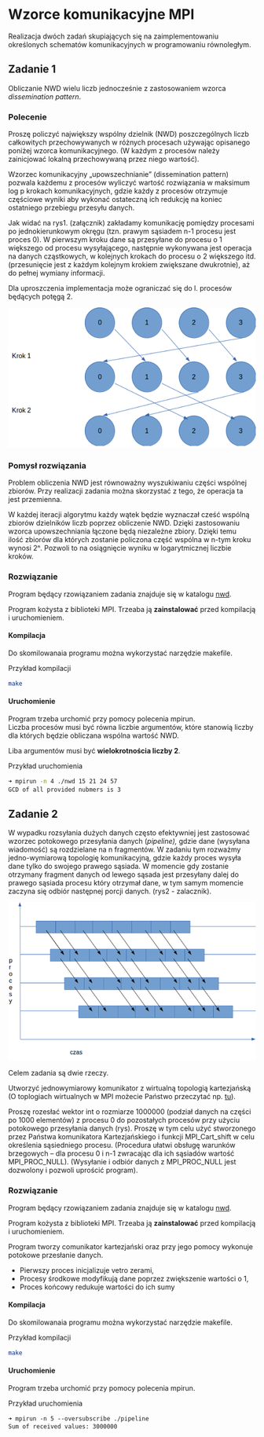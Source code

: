 # Wzorce komunikacyjne MPI

Realizacja dwóch zadań skupiających się na zaimplementowaniu określonych schematów komunikacyjnych w programowaniu równoległym.

## Zadanie 1

Obliczanie NWD wielu liczb jednocześnie z zastosowaniem wzorca _dissemination pattern_.

### Polecenie

Proszę policzyć największy wspólny dzielnik (NWD) poszczególnych liczb całkowitych przechowywanych w różnych procesach używając opisanego poniżej wzorca komunikacyjnego. (W każdym z procesów należy zainicjować lokalną przechowywaną przez niego wartość).

Wzorzec komunikacyjny „upowszechnianie” (dissemination pattern) pozwala każdemu z procesów wyliczyć wartość rozwiązania w maksimum log p krokach komunikacyjnych, gdzie każdy z procesów otrzymuje częściowe wyniki aby wykonać ostateczną ich redukcję na koniec ostatniego przebiegu przesyłu danych.

Jak widać na rys1. (załącznik) zakładamy komunikację pomiędzy procesami po jednokierunkowym okręgu (tzn. prawym sąsiadem n-1 procesu jest proces 0). W pierwszym kroku dane są przesyłane do procesu o 1 większego od procesu wysyłającego, następnie wykonywana jest operacja na danych cząstkowych, w kolejnych krokach do procesu o 2 większego itd. (przesunięcie jest z każdym kolejnym krokiem zwiększane dwukrotnie), aż do pełnej wymiany informacji.

Dla uproszczenia implementacja może ograniczać się do l. procesów będących potęgą 2.

![Pattern visualization](./images/rys_1.png)

### Pomysł rozwiązania

Problem obliczenia NWD jest równoważny wyszukiwaniu części wspólnej zbiorów.
Przy realizacji zadania można skorzystać z tego, że operacja ta jest przemienna.

W każdej iteracji algorytmu każdy wątek będzie wyznaczał cześć wspólną zbiorów dzielników liczb poprzez obliczenie NWD.
Dzięki zastosowaniu wzorca upowszechniania łączone będą niezależne zbiory.
Dzięki temu ilość zbiorów dla których zostanie policzona część wspólna w n-tym kroku wynosi 2ⁿ.
Pozwoli to na osiągnięcie wyniku w logarytmicznej liczbie kroków.

### Rozwiązanie

Program będący rzowiązaniem zadania znajduje się w katalogu [nwd](./nwd).

Program kożysta z biblioteki MPI. Trzeaba ją **zainstalować** przed kompilacją i uruchomieniem.

#### Kompilacja

Do skomilowanaia programu można wykorzystać narzędzie makefile.

Przykład kompilacji

```bash
make
```

#### Uruchomienie

Program trzeba urchomić przy pomocy polecenia mpirun.  
Liczba procesów musi być równa liczbie argumentów, które stanowią liczby dla których będzie obliczana wspólna wartość NWD.

Liba argumentów musi być **wielokrotnościa liczby 2**.

Przykład uruchomienia

```bash
➜ mpirun -n 4 ./nwd 15 21 24 57
GCD of all provided nubmers is 3
```

## Zadanie 2

W wypadku rozsyłania dużych danych często efektywniej jest zastosować wzorzec potokowego przesyłania danych (*pipeline),* gdzie dane (wysyłana wiadomość) są rozdzielane na n fragmentów. W zadaniu tym rozważmy jedno-wymiarową topologię komunikacyjną, gdzie każdy proces wysyła dane tylko do swojego prawego sąsiada. W momencie gdy zostanie otrzymany fragment danych od lewego sąsada jest przesyłany dalej do prawego sąsiada procesu który otrzymał dane, w tym samym momencie zaczyna się odbiór następnej porcji danych. (rys2 - zalacznik).

![Pattern visualization](./images/rys_2.png)

Celem zadania są dwie rzeczy.

Utworzyć jednowymiarowy komunikator z wirtualną topologią kartezjańską (O toplogiach wirtualnych w MPI możecie Państwo przeczytać np. [tu](https://computing.llnl.gov/tutorials/mpi/#Virtual_Topologies)).

Proszę rozesłać wektor int o rozmiarze 1000000 (podział danych na części po 1000 elementów) z procesu 0 do pozostałych procesów przy użyciu potokowego przesyłania danych (rys). Proszę w tym celu użyć stworzonego przez Państwa komunikatora Kartezjańskiego i funkcji MPI_Cart_shift w celu określenia sąsiedniego procesu. (Procedura ułatwi obsługę warunków brzegowych – dla procesu 0 i n-1 zwracając dla ich sąsiadów wartość MPI_PROC_NULL). (Wysyłanie i odbiór danych z MPI_PROC_NULL jest dozwolony i pozwoli uprościć program).

### Rozwiązanie

Program będący rzowiązaniem zadania znajduje się w katalogu [nwd](./nwd).

Program kożysta z biblioteki MPI. Trzeaba ją **zainstalować** przed kompilacją i uruchomieniem.

Program tworzy comunikator kartezjański oraz przy jego pomocy wykonuje potokowe przesłanie danych.

- Pierwszy proces inicjalizuje vetro zerami,
- Procesy środkowe modyfikują dane poprzez zwiększenie wartości o 1,
- Proces końcowy redukuje wartości do ich sumy

#### Kompilacja

Do skomilowanaia programu można wykorzystać narzędzie makefile.

Przykład kompilacji

```bash
make
```

#### Uruchomienie

Program trzeba urchomić przy pomocy polecenia mpirun.  

Przykład uruchomienia

```zbash
➜ mpirun -n 5 --oversubscribe ./pipeline
Sum of received values: 3000000
```
